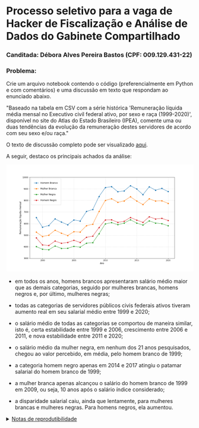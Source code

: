 # Processo seletivo para a vaga de Hacker de Fiscalização e Análise de Dados do Gabinete Compartilhado

### Canditada: Débora Alves Pereira Bastos (CPF: 009.129.431-22)

### Problema:
Crie um arquivo notebook contendo o código (preferencialmente em Python e com comentários) e uma discussão em texto que respondam ao enunciado abaixo.

"Baseado na tabela em CSV com a série histórica 'Remuneração líquida média mensal no Executivo civil federal ativo, por sexo e raça (1999-2020)', disponível no site do Atlas do Estado Brasileiro (IPEA), comente uma ou duas tendências da evolução da remuneração destes servidores de acordo com seu sexo e/ou raça."

O texto de discussão completo pode ser visualizado [aqui](https://github.com/deborabastos/hacker_fiscalizacao/blob/main/debora_bastos_hacker_fiscalizaca_congresso_nacional.pdf).

A seguir, destaco os principais achados da análise:

![Alt text](https://github.com/deborabastos/hacker_fiscalizacao/blob/main/output/grafico1.png)

- em todos os anos, homens brancos apresentaram salário médio maior que as demais categorias, seguido por mulheres brancas, homens negros e, por último, mulheres negras;

- todas as categorias de servidores públicos civis federais ativos tiveram aumento real em seu salarial médio entre 1999 e 2020;

- o salário médio de todas as categorias se comportou de maneira similar, isto é, certa estabilidade entre 1999 e 2006, crescimento entre 2006 e 2011, e nova estabilidade entre 2011 e 2020;

- o salário médio da mulher negra, em nenhum dos 21 anos pesquisados, chegou ao valor percebido, em média, pelo homem branco de 1999;

- a categoria homem negro apenas em 2014 e 2017 atingiu o patamar salarial do homem branco de 1999;

- a mulher branca apenas alcançou o salário do homem branco de 1999 em 2009, ou seja, 10 anos após o salário índice considerado;

- a disparidade salarial caiu, ainda que lentamente, para mulheres brancas e mulheres negras. Para homens negros, ela aumentou.


<details>
<summary><ins>Notas de reprodutibilidade</ins></summary>
<p><ins>Para reproduzir corretamente o projeto, é necessário instalar os requisitos disponíveis no arquivo requirements.txt</ins></p>
```
pip install -r requirements.txt
```
</details>
